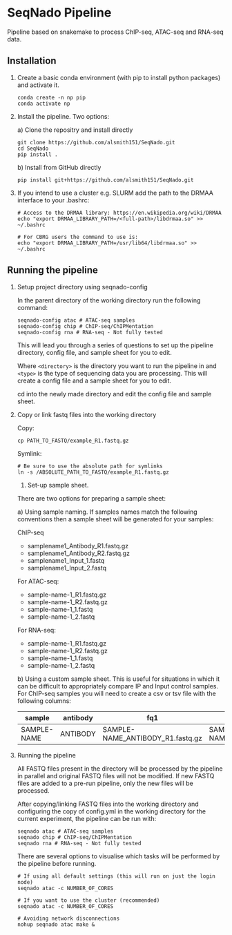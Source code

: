 # SeqNado Pipeline

Pipeline based on snakemake to process ChIP-seq, ATAC-seq and RNA-seq data.

## Installation

1. Create a basic conda environment (with pip to install python packages) and activate it.

    ```{bash}
    conda create -n np pip
    conda activate np
    ````

1. Install the pipeline. Two options:

    a) Clone the repositry and install directly

    ```
    git clone https://github.com/alsmith151/SeqNado.git
    cd SeqNado
    pip install .
    ```

    b) Install from GitHub directly

    ```
    pip install git+https://github.com/alsmith151/SeqNado.git
    ```

1. If you intend to use a cluster e.g. SLURM add the path to the DRMAA interface to your .bashrc:

    ```
    # Access to the DRMAA library: https://en.wikipedia.org/wiki/DRMAA
    echo "export DRMAA_LIBRARY_PATH=/<full-path>/libdrmaa.so" >> ~/.bashrc

    # For CBRG users the command to use is:
    echo "export DRMAA_LIBRARY_PATH=/usr/lib64/libdrmaa.so" >> ~/.bashrc
    ```

## Running the pipeline

1. Setup project directory using seqnado-config

    In the parent directory of the working directory run the following command:

    ```
    seqnado-config atac # ATAC-seq samples
    seqnado-config chip # ChIP-seq/ChIPMentation
    seqnado-config rna # RNA-seq - Not fully tested

    ```

    This will lead you through a series of questions to set up the pipeline directory, config file, and sample sheet for you to edit.

    Where `<directory>` is the directory you want to run the pipeline in and `<type>` is the type of sequencing data you are processing. This will create a config file and a sample sheet for you to edit.

    cd into the newly made directory and edit the config file and sample sheet.

1. Copy or link fastq files into the working directory

    Copy:

    ```
    cp PATH_TO_FASTQ/example_R1.fastq.gz
    ```

    Symlink:

    ```
    # Be sure to use the absolute path for symlinks
    ln -s /ABSOLUTE_PATH_TO_FASTQ/example_R1.fastq.gz
    ```

    1. Set-up sample sheet.

    There are two options for preparing a sample sheet:

    a) Using sample naming. If samples names match the following conventions then a sample sheet will be generated for your samples:

    ChIP-seq

    * samplename1_Antibody_R1.fastq.gz
    * samplename1_Antibody_R2.fastq.gz
    * samplename1_Input_1.fastq
    * samplename1_Input_2.fastq

    For ATAC-seq:

    * sample-name-1_R1.fastq.gz
    * sample-name-1_R2.fastq.gz
    * sample-name-1_1.fastq
    * sample-name-1_2.fastq

    For RNA-seq:

    * sample-name-1_R1.fastq.gz
    * sample-name-1_R2.fastq.gz
    * sample-name-1_1.fastq
    * sample-name-1_2.fastq

    b) Using a custom sample sheet. This is useful for situations in which it can be difficult to appropriately compare IP and Input control samples. For ChIP-seq samples you will need to create a csv or tsv file with the following columns:

    | sample      | antibody | fq1                              | fq2                              | control              |
    |-------------|----------|----------------------------------|----------------------------------|----------------------|
    | SAMPLE-NAME | ANTIBODY | SAMPLE-NAME_ANTIBODY_R1.fastq.gz | SAMPLE-NAME_ANTIBODY_R2.fastq.gz | CONTROL_SAMPLE_Input |


1. Running the pipeline

    All FASTQ files present in the directory will be processed by the pipeline in parallel and
    original FASTQ files will not be modified. If new FASTQ files are added to a pre-run pipeline,
    only the new files will be processed.

    After copying/linking FASTQ files into the working directory and configuring the copy of
    config.yml in the working directory for the current experiment, the pipeline can be run with:

    ```
    seqnado atac # ATAC-seq samples
    seqnado chip # ChIP-seq/ChIPMentation
    seqnado rna # RNA-seq - Not fully tested
    ```

    There are several options to visualise which tasks will be performed by the pipeline
    before running.

    ```
    # If using all default settings (this will run on just the login node)
    seqnado atac -c NUMBER_OF_CORES

    # If you want to use the cluster (recommended)
    seqnado atac -c NUMBER_OF_CORES

    # Avoiding network disconnections
    nohup seqnado atac make &
    ```
